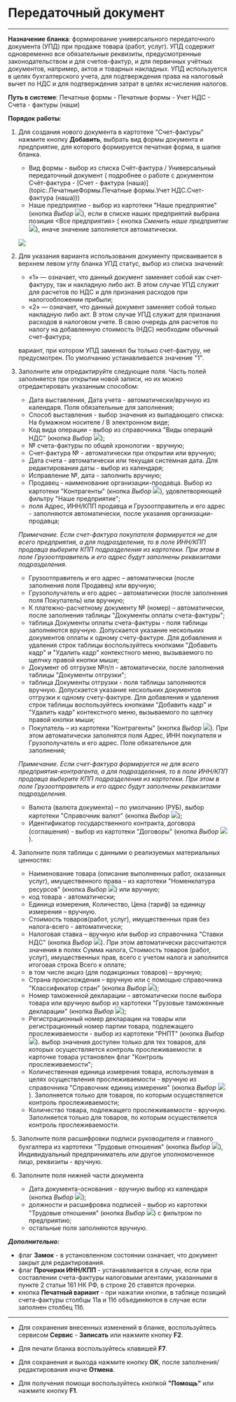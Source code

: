 ﻿# Передаточный документ
- - -
**Назначение бланка**: формирование универсального передаточного документа (УПД) при продаже товара (работ, услуг). УПД содержит одновременно все обязательные реквизиты,
предусмотренные законодательством и для счетов-фактур, и для первичных учётных документов, например, актов и товарных накладных. УПД используется в целях бухгалтерского учета,
для подтверждения права на налоговый вычет по НДС и для подтверждения затрат в целях исчисления налогов.

**Путь в системе**:  Печатные формы - Печатные формы - Учет НДС - Счета - фактуры (наши)

**Порядок работы**:

1. Для создания нового документа в картотеке "Счет-фактуры" нажмите кнопку **Добавить**, выбрать вид формы документа и предприятие, для которого формируется печатная форма, в шапке бланка.

    - Вид формы - выбор из списка Счёт-фактура / Универсальный передаточный документ ( подробнее о работе с документом Счёт-фактура - [Счет - фактура (наша)](topic:.ПечатныеФормы.Печатные формы.Учет НДС.Счет-фактура (наша)))
    - Наше предприятие - выбор из картотеки "Наше предприятие" (кнопка *Выбор* ![](topic:Com.AddFiles.Buttons.Btn_select.png)), если в списке наших предприятий
    выбрана позиция &lt;Все предприятия&gt; ( кнопка *Сменить наше предприятие* ![](topic:Com.AddFiles.Buttons.Btn_Company.png)), иначе значение заполняется автоматически.

    ![](topic:ПечатныеФормы.AddFiles.Screenshot_20303.jpg)

2. Для указания варианта использования документу присваивается в верхнем левом углу бланка УПД статус, выбор из списка значений:
    - «1» — означает, что данный документ заменяет собой как счет-фактуру, так и накладную либо акт. В этом случае УПД служит для расчетов по НДС и для признания расходов при налогообложении прибыли;
    - «2» — означает, что данный документ заменяет собой только накладную либо акт. В этом случае УПД служит для признания расходов в налоговом учете. В свою очередь для расчетов по налогу на добавленную стоимость (НДС) необходим обычный счет-фактура;

    вариант, при котором УПД заменял бы только счет-фактуру, не предусмотрен. По умолчанию устанавливается значение "1".

3. Заполните или отредактируйте следующие поля. Часть полей заполняется при открытии новой записи, но их можно отредактировать указанным способом: 
    - Дата выставления, Дата учета - автоматически/вручную из календаря. Поля обязательные для заполнения;
    - Способ выставления - выбор значения из выпадающего списка: На бумажном носителе / В электронном виде;
    - Код вида операции - выбор из справочника "Виды операций НДС" (кнопка *Выбор* ![](topic:Com.AddFiles.Buttons.Btn_select.png));
    - № счета-фактуры по общей хронологии - вручную;
    - Счет-фактура № - автоматически при открытии или вручную;
    - Дата счета - автоматически или текущая системная дата. Для редактирования даты - выбор из календаря;
    - Исправление №, дата - заполнить вручную;
    - Продавец - наименование организации-продавца. Выбор из картотеки "Контрагенты" (кнопка *Выбор* ![](topic:Com.AddFiles.Buttons.Btn_select.png)), удовлетворяющей фильтру "Наше предприятие";
    - поля Адрес, ИНН/КПП продавца и Грузоотправитель и его адрес - заполняются автоматически, после указания  организации-продавца; 

    *Примечание. Если счет-фактура покупателя формируется не для всего предприятия, а для подразделения, то в поле ИНН/КПП продавца выберите
    КПП подразделения из картотеки. При этом в поле Грузоотправитель и его адрес будут заполнены реквизитами подразделения*.

    - Грузоотправитель и его адрес – автоматически (после заполнения поля Продавец) или вручную;
    - Грузополучатель и его адрес – автоматически (после заполнения поля Покупатель) или вручную;
    - К платежно-расчетному документу № (номер) – автоматически, после заполнения таблицы "Документы оплаты счета-фактуры";
    - таблица Документы оплаты счета-фактуры - поля таблицы заполняются вручную. Допускается указание нескольких документов оплаты к одному счету-фактуре. Для добавления и удаления строк таблицы
    воспользуйтесь кнопками "Добавить кадр" и "Удалить кадр" контекстного меню, вызываемого по щелчку правой кнопки мыши;
    - Документ об отгрузке №п/п  - автоматически, после заполнения таблицы "Документы отгрузки";
    - таблица Документы отгрузки - поля таблицы заполняются вручную. Допускается указание нескольких документов отгрузки к одному счету-фактуре. Для добавления и удаления строк таблицы
    воспользуйтесь кнопками "Добавить кадр" и "Удалить кадр" контекстного меню, вызываемого по щелчку правой кнопки мыши;
    - Покупатель – из картотеки "Контрагенты" (кнопка *Выбор* ![](topic:Com.AddFiles.Buttons.Btn_select.png)). При этом автоматически заполнятся поля Адрес, ИНН покупателя и Грузополучатель и его адрес.
    Поле обязательное для заполнения;

    *Примечание. Если счет-фактура формируется не для всего предприятия-контрагента, а для подразделения, то в поле ИНН/КПП продавца выберите
    КПП подразделения из картотеки. При этом в поле Грузоотправитель и его адрес будут заполнены реквизитами подразделения*.

    - Валюта (валюта документа) – по умолчанию (РУБ), выбор картотеки "Справочник валют" (кнопка *Выбор* ![](topic:Com.AddFiles.Buttons.Btn_select.png));
    - Идентификатор государственного контракта, договора (соглашения) - выбор из картотеки "Договоры" (кнопка *Выбор* ![](topic:Com.AddFiles.Buttons.Btn_select.png)).

4. Заполните поля таблицы с данными о реализуемых материальных ценностях:
    - Наименование товара (описание выполненных работ, оказанных услуг), имущественного права – из картотеки "Номенклатура ресурсов" (кнопка *Выбор* ![](topic:Com.AddFiles.Buttons.Btn_select.png)) или вручную;
    - код товара - автоматически;
    - Единица измерения, Количество, Цена (тариф) за единицу измерения – вручную.
    - Стоимость товаров(работ, услуг), имущественных прав без налога-всего - автоматически;
    - Налоговая ставка – вручную или выбор из справочника "Ставки НДС" (кнопка *Выбор* ![](topic:Com.AddFiles.Buttons.Btn_select.png)). При этом автоматически рассчитаются значения в полях
    Сумма налога, Стоимость товаров (работ, услуг), имущественных прав, всего с учетом налога и заполнится итоговая строка Всего к оплате;
    - в том числе акциз (для подакцизных товаров) – вручную;
    - Страна происхождения – вручную или с помощью справочника "Классификатор стран" (кнопка *Выбор* ![](topic:Com.AddFiles.Buttons.Btn_select.png));
    - Номер таможенной декларации – автоматически после выбора товара или вручную выбор из картотеки "Грузовые таможенные декларации" (кнопка *Выбор* ![](topic:Com.AddFiles.Buttons.Btn_select.png));
    - Регистрационный номер декларации на товары или регистрационный номер партии товара, подлежащего прослеживаемости - выбор из картотеки "РНПТ" (кнопка *Выбор* ![](topic:Com.AddFiles.Buttons.Btn_select.png)).
    выбор значения доступен только для тех товаров, для которых осуществляется контроль прослеживаемости: в карточке товара установлен флаг "Контроль прослеживаемости";
    - Количественная единица измерения товара, используемая в целях осуществления прослеживаемости - вручную из справочника "Справочник единиц измерения" (кнопка *Выбор* ![](topic:Com.AddFiles.Buttons.Btn_select.png)).
    Заполняется только для товаров, по которым осуществляется контроль прослеживаемости;
    - Количество товара, подлежащего прослеживаемости - вручную. Заполняется только для товаров, по которым осуществляется контроль прослеживаемости.

5. Заполните поля расшифровки подписи руководителя и главного бухгалтера из картотеки "Трудовые отношения" (кнопка *Выбор* ![](topic:Com.AddFiles.Buttons.Btn_select.png)),
Индивидуальный предприниматель или другое уполномоченное лицо, реквизиты - вручную.

6. Заполните поля нижней части документа
   - Дата документа-основания - вручную выбор из календаря (кнопка *Выбор* ![](topic:Com.AddFiles.Buttons.Btn_select.png));
   - должности и расшифровка подписей – выбор из картотеки "Трудовые отношения" (кнопка *Выбор* ![](topic:Com.AddFiles.Buttons.Btn_select.png)) с фильтром по предприятию;
   - остальные поля заполняются вручную.

***Дополнительно:***
- флаг **Замок** - в установленном состоянии означает, что документ закрыт для редактирования.
- флаг **Прочерки ИНН/КПП** - устанавливается в случае, если при составлении счета-фактуры налоговыми агентами, указанными в пункте 2 статьи 161 НК РФ, в строке 2б ставятся прочерки. 
- кнопка **Печатный вариант** - при нажатии кнопки, в таблице позиций счета-фактуры столбцы 11а и 11б объединяются в случае если заполнен столбец 11б.

______________________

- Для сохранения внесенных изменений в бланке, воспользуйтесь сервисом **Сервис** - **Записать** или нажмите кнопку **F2**.

- Для печати бланка воспользуйтесь клавишей **F7**. 

- Для сохранения и выхода нажмите кнопку **ОК**, после заполнения/редактирования иначе **Отмена**.

- Для получения помощи воспользуйтесь кнопкой  **"Помощь"** или нажмите кнопку **F1**.




